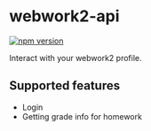 # webwork2-api

[![npm version](https://badge.fury.io/js/webwork2-api.svg)](https://badge.fury.io/js/webwork2-api)

Interact with your webwork2 profile.

## Supported features

- Login
- Getting grade info for homework

